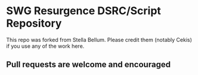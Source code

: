 # SWG Resurgence DSRC/Script Repository

This repo was forked from Stella Bellum. Please credit them (notably Cekis) if you use any of the work here.

## Pull requests are welcome and encouraged 
